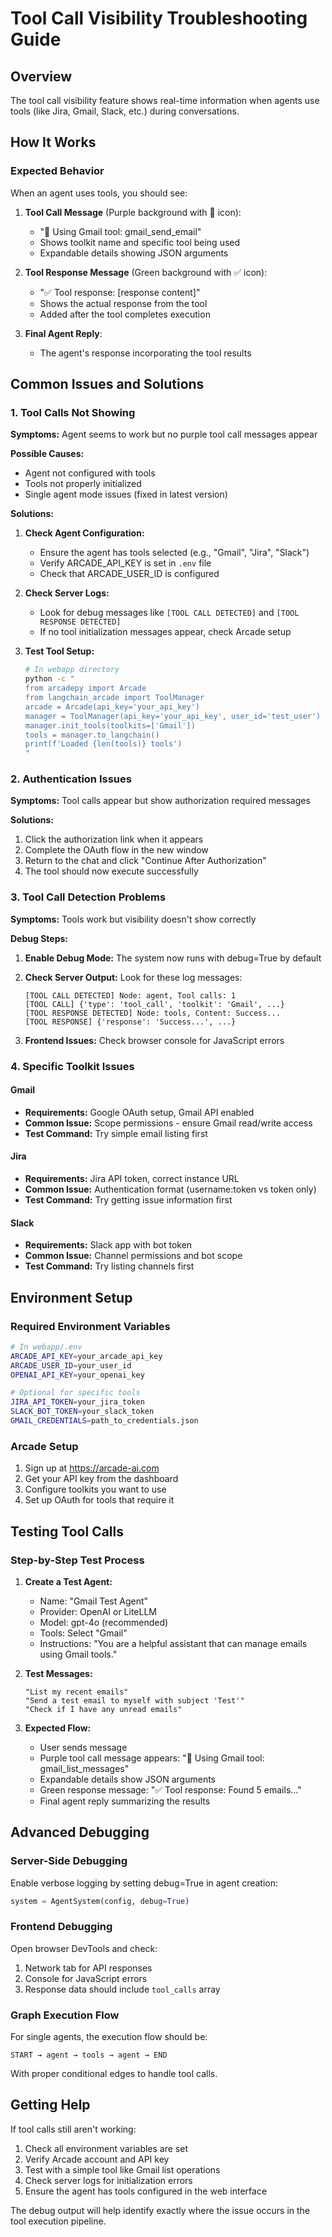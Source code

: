 # Tool Call Visibility Troubleshooting Guide

## Overview
The tool call visibility feature shows real-time information when agents use tools (like Jira, Gmail, Slack, etc.) during conversations.

## How It Works

### Expected Behavior
When an agent uses tools, you should see:

1. **Tool Call Message** (Purple background with 🔧 icon):
   - "🔧 Using Gmail tool: gmail_send_email"
   - Shows toolkit name and specific tool being used
   - Expandable details showing JSON arguments

2. **Tool Response Message** (Green background with ✅ icon):
   - "✅ Tool response: [response content]"
   - Shows the actual response from the tool
   - Added after the tool completes execution

3. **Final Agent Reply**:
   - The agent's response incorporating the tool results

## Common Issues and Solutions

### 1. Tool Calls Not Showing

**Symptoms:** Agent seems to work but no purple tool call messages appear

**Possible Causes:**
- Agent not configured with tools
- Tools not properly initialized
- Single agent mode issues (fixed in latest version)

**Solutions:**
1. **Check Agent Configuration:**
   - Ensure the agent has tools selected (e.g., "Gmail", "Jira", "Slack")
   - Verify ARCADE_API_KEY is set in `.env` file
   - Check that ARCADE_USER_ID is configured

2. **Check Server Logs:**
   - Look for debug messages like `[TOOL CALL DETECTED]` and `[TOOL RESPONSE DETECTED]`
   - If no tool initialization messages appear, check Arcade setup

3. **Test Tool Setup:**
   ```bash
   # In webapp directory
   python -c "
   from arcadepy import Arcade
   from langchain_arcade import ToolManager
   arcade = Arcade(api_key='your_api_key')
   manager = ToolManager(api_key='your_api_key', user_id='test_user')
   manager.init_tools(toolkits=['Gmail'])
   tools = manager.to_langchain()
   print(f'Loaded {len(tools)} tools')
   "
   ```

### 2. Authentication Issues

**Symptoms:** Tool calls appear but show authorization required messages

**Solutions:**
1. Click the authorization link when it appears
2. Complete the OAuth flow in the new window
3. Return to the chat and click "Continue After Authorization"
4. The tool should now execute successfully

### 3. Tool Call Detection Problems

**Symptoms:** Tools work but visibility doesn't show correctly

**Debug Steps:**
1. **Enable Debug Mode:** The system now runs with debug=True by default
2. **Check Server Output:** Look for these log messages:
   ```
   [TOOL CALL DETECTED] Node: agent, Tool calls: 1
   [TOOL CALL] {'type': 'tool_call', 'toolkit': 'Gmail', ...}
   [TOOL RESPONSE DETECTED] Node: tools, Content: Success...
   [TOOL RESPONSE] {'response': 'Success...', ...}
   ```

3. **Frontend Issues:** Check browser console for JavaScript errors

### 4. Specific Toolkit Issues

#### Gmail
- **Requirements:** Google OAuth setup, Gmail API enabled
- **Common Issue:** Scope permissions - ensure Gmail read/write access
- **Test Command:** Try simple email listing first

#### Jira
- **Requirements:** Jira API token, correct instance URL
- **Common Issue:** Authentication format (username:token vs token only)
- **Test Command:** Try getting issue information first

#### Slack
- **Requirements:** Slack app with bot token
- **Common Issue:** Channel permissions and bot scope
- **Test Command:** Try listing channels first

## Environment Setup

### Required Environment Variables
```bash
# In webapp/.env
ARCADE_API_KEY=your_arcade_api_key
ARCADE_USER_ID=your_user_id
OPENAI_API_KEY=your_openai_key

# Optional for specific tools
JIRA_API_TOKEN=your_jira_token
SLACK_BOT_TOKEN=your_slack_token
GMAIL_CREDENTIALS=path_to_credentials.json
```

### Arcade Setup
1. Sign up at https://arcade-ai.com
2. Get your API key from the dashboard
3. Configure toolkits you want to use
4. Set up OAuth for tools that require it

## Testing Tool Calls

### Step-by-Step Test Process

1. **Create a Test Agent:**
   - Name: "Gmail Test Agent"
   - Provider: OpenAI or LiteLLM
   - Model: gpt-4o (recommended)
   - Tools: Select "Gmail"
   - Instructions: "You are a helpful assistant that can manage emails using Gmail tools."

2. **Test Messages:**
   ```
   "List my recent emails"
   "Send a test email to myself with subject 'Test'"
   "Check if I have any unread emails"
   ```

3. **Expected Flow:**
   - User sends message
   - Purple tool call message appears: "🔧 Using Gmail tool: gmail_list_messages"
   - Expandable details show JSON arguments
   - Green response message: "✅ Tool response: Found 5 emails..."
   - Final agent reply summarizing the results

## Advanced Debugging

### Server-Side Debugging
Enable verbose logging by setting debug=True in agent creation:
```python
system = AgentSystem(config, debug=True)
```

### Frontend Debugging
Open browser DevTools and check:
1. Network tab for API responses
2. Console for JavaScript errors
3. Response data should include `tool_calls` array

### Graph Execution Flow
For single agents, the execution flow should be:
```
START → agent → tools → agent → END
```

With proper conditional edges to handle tool calls.

## Getting Help

If tool calls still aren't working:
1. Check all environment variables are set
2. Verify Arcade account and API key
3. Test with a simple tool like Gmail list operations
4. Check server logs for initialization errors
5. Ensure the agent has tools configured in the web interface

The debug output will help identify exactly where the issue occurs in the tool execution pipeline.